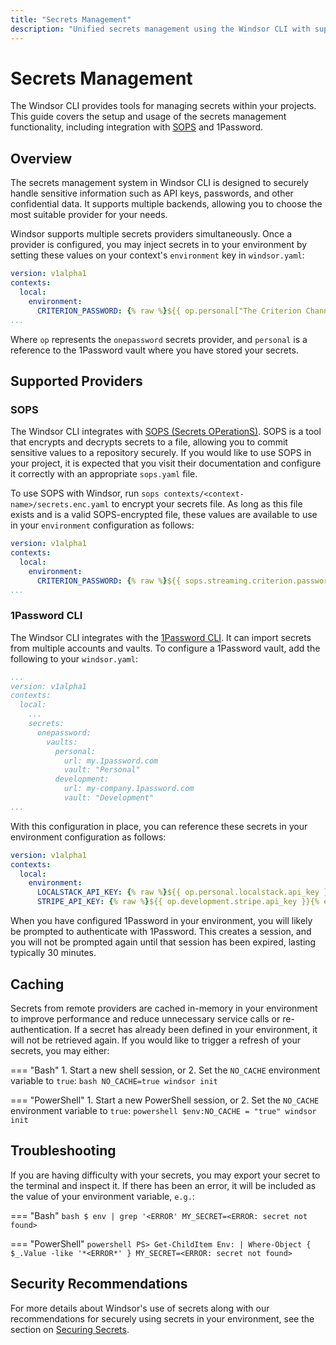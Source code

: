 ```yaml
---
title: "Secrets Management"
description: "Unified secrets management using the Windsor CLI with support for 1Password and other providers."
---
```


# Secrets Management
The Windsor CLI provides tools for managing secrets within your projects. This guide covers the setup and usage of the secrets management functionality, including integration with [SOPS](https://github.com/getsops/sops) and 1Password.

## Overview
The secrets management system in Windsor CLI is designed to securely handle sensitive information such as API keys, passwords, and other confidential data. It supports multiple backends, allowing you to choose the most suitable provider for your needs.

Windsor supports multiple secrets providers simultaneously. Once a provider is configured, you may inject secrets in to your environment by setting these values on your context's `environment` key in `windsor.yaml`:

```yaml
version: v1alpha1
contexts:
  local:
    environment:
      CRITERION_PASSWORD: {% raw %}${{ op.personal["The Criterion Channel"]["password"] }}{% endraw %}
...
```

Where `op` represents the `onepassword` secrets provider, and `personal` is a reference to the 1Password vault where you have stored your secrets.

## Supported Providers

### SOPS
The Windsor CLI integrates with [SOPS (Secrets OPerationS)](https://github.com/getsops/sops). SOPS is a tool that encrypts and decrypts secrets to a file, allowing you to commit sensitive values to a repository securely. If you would like to use SOPS in your project, it is expected that you visit their documentation and configure it correctly with an appropriate `sops.yaml` file.

To use SOPS with Windsor, run `sops contexts/<context-name>/secrets.enc.yaml` to encrypt your secrets file. As long as this file exists and is a valid SOPS-encrypted file, these values are available to use in your `environment` configuration as follows:

```yaml
version: v1alpha1
contexts:
  local:
    environment:
      CRITERION_PASSWORD: {% raw %}${{ sops.streaming.criterion.password }}{% endraw %}
...
```

### 1Password CLI
The Windsor CLI integrates with the [1Password CLI](https://developer.1password.com/docs/cli/). It can import secrets from multiple accounts and vaults. To configure a 1Password vault, add the following to your `windsor.yaml`:

```yaml
...
version: v1alpha1
contexts:
  local:
    ...
    secrets:
      onepassword:
        vaults:
          personal:
            url: my.1password.com
            vault: "Personal"
          development:
            url: my-company.1password.com
            vault: "Development"
...
```

With this configuration in place, you can reference these secrets in your environment configuration as follows:

```yaml
version: v1alpha1
contexts:
  local:
    environment:
      LOCALSTACK_API_KEY: {% raw %}${{ op.personal.localstack.api_key }}{% endraw %}
      STRIPE_API_KEY: {% raw %}${{ op.development.stripe.api_key }}{% endraw %}
```

When you have configured 1Password in your environment, you will likely be prompted to authenticate with 1Password. This creates a session, and you will not be prompted again until that session has been expired, lasting typically 30 minutes.

## Caching
Secrets from remote providers are cached in-memory in your environment to improve performance and reduce unnecessary service calls or re-authentication. If a secret has already been defined in your environment, it will not be retrieved again. If you would like to trigger a refresh of your secrets, you may either:

=== "Bash"
    1. Start a new shell session, or
    2. Set the `NO_CACHE` environment variable to `true`:
    ```bash
    NO_CACHE=true windsor init
    ```

=== "PowerShell"
    1. Start a new PowerShell session, or
    2. Set the `NO_CACHE` environment variable to `true`:
    ```powershell
    $env:NO_CACHE = "true"
    windsor init
    ```

## Troubleshooting
If you are having difficulty with your secrets, you may export your secret to the terminal and inspect it. If there has been an error, it will be included as the value of your environment variable, `e.g.`:

=== "Bash"
    ```bash
    $ env | grep '<ERROR'
    MY_SECRET=<ERROR: secret not found>
    ```

=== "PowerShell"
    ```powershell
    PS> Get-ChildItem Env: | Where-Object { $_.Value -like '*<ERROR*' }
    MY_SECRET=<ERROR: secret not found>
    ```

## Security Recommendations
For more details about Windsor's use of secrets along with our recommendations for securely using secrets in your environment, see the section on [Securing Secrets](../security/secrets.md).
